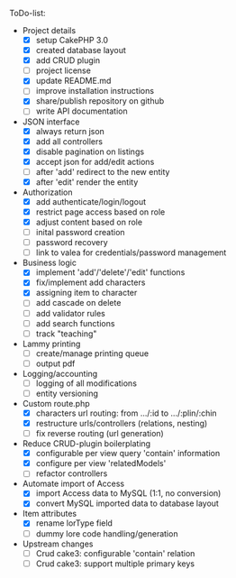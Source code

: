 ToDo-list:
 - Project details
   - [x] setup CakePHP 3.0
   - [x] created database layout
   - [x] add CRUD plugin
   - [ ] project license
   - [x] update README.md
   - [ ] improve installation instructions
   - [x] share/publish repository on github
   - [ ] write API documentation
 - JSON interface
   - [x] always return json
   - [x] add all controllers
   - [x] disable pagination on listings
   - [x] accept json for add/edit actions
   - [ ] after 'add' redirect to the new entity
   - [x] after 'edit' render the entity
 - Authorization
   - [x] add authenticate/login/logout
   - [x] restrict page access based on role
   - [x] adjust content based on role
   - [ ] inital password creation
   - [ ] password recovery
   - [ ] link to valea for credentials/password management
 - Business logic
   - [x] implement 'add'/'delete'/'edit' functions
   - [x] fix/implement add characters
   - [x] assigning item to character
   - [ ] add cascade on delete
   - [ ] add validator rules
   - [ ] add search functions
   - [ ] track "teaching"
 - Lammy printing
   - [ ] create/manage printing queue
   - [ ] output pdf
 - Logging/accounting
   - [ ] logging of all modifications
   - [ ] entity versioning
 - Custom route.php
   - [x] characters url routing: from .../:id to .../:plin/:chin
   - [x] restructure urls/controllers (relations, nesting)
   - [ ] fix reverse routing (url generation)
 - Reduce CRUD-plugin boilerplating
   - [x] configurable per view query 'contain' information
   - [x] configure per view 'relatedModels'
   - [ ] refactor controllers
 - Automate import of Access
   - [x] import Access data to MySQL (1:1, no conversion)
   - [x] convert MySQL imported data to database layout
 - Item attributes
   - [x] rename lorType field
   - [ ] dummy lore code handling/generation
 - Upstream changes
   - [ ] Crud cake3: configurable 'contain' relation
   - [ ] Crud cake3: support multiple primary keys
